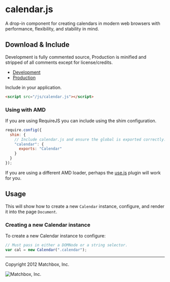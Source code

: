 calendar.js
===========

A drop-in component for creating calendars in modern web browsers with
performance, flexibility, and stability in mind.

## Download & Include ##

Development is fully commented source, Production is minified and stripped of
all comments except for license/credits.

* [Development](https://raw.github.com/matchbox/calendar.js/master/calendar.js)
* [Production](https://raw.github.com/matchbox/calendar.js/master/dist/calendar.min.js)

Include in your application.

``` html
<script src="/js/calendar.js"></script>
```

### Using with AMD ###

If you are using RequireJS you can include using the shim configuration.

``` javascript
require.config({
  shim: {
    // Include calendar.js and ensure the global is exported correctly.
    "calendar": {
      exports: "Calendar"
    }
  }
});
```

If you are using a different AMD loader, perhaps the
[use.js](https://github.com/tbranyen/use.js) plugin will work for you.

## Usage ##

This will show how to create a new `Calendar` instance, configure, and render
it into the page `Document`.

### Creating a new Calendar instance ###

To create a new Calendar instance to configure:

``` javascript
// Must pass in either a DOMNode or a string selector.
var cal = new Calendar(".calendar");
```

---

Copyright 2012 Matchbox, Inc.

![Matchbox, Inc.](https://github.com/matchbox/calendar.js/raw/assets/matchbox-logo-240x40.png)
